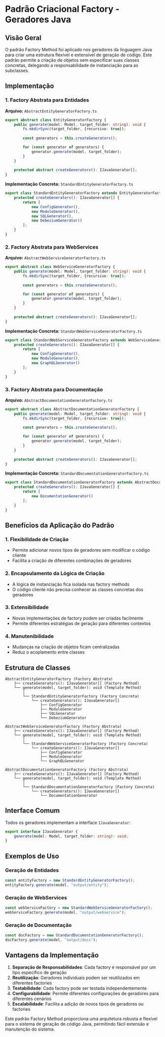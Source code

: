 # Padrão Criacional Factory - Geradores Java

## Visão Geral

O padrão Factory Method foi aplicado nos geradores da linguagem Java para criar uma estrutura flexível e extensível de geração de código. Este padrão permite a criação de objetos sem especificar suas classes concretas, delegando a responsabilidade de instanciação para as subclasses.

## Implementação

### 1. Factory Abstrata para Entidades

**Arquivo:** `AbstractEntityGeneratorFactory.ts`

```typescript
export abstract class EntityGeneratorFactory {
    public generate(model: Model, target_folder: string): void {
        fs.mkdirSync(target_folder, {recursive: true});
        
        const generators = this.createGenerators();

        for (const generator of generators) {
            generator.generate(model, target_folder);
        }
    }
    
    protected abstract createGenerators(): IJavaGenerator[];
}
```

**Implementação Concreta:** `StandardEntityGeneratorFactory.ts`

```typescript
export class StandardEntityGeneratorFactory extends EntityGeneratorFactory{
    protected createGenerators(): IJavaGenerator[] {
        return [
            new ConfigGenerator(),
            new ModuleGenerator(),
            new SQLGenerator(),
            new DebeziumGenerator()
        ];
    }
}
```

### 2. Factory Abstrata para WebServices

**Arquivo:** `AbstractWebServiceGeneratorFactory.ts`

```typescript
export abstract class WebServiceGeneratorFactory {
    public generate(model: Model, target_folder: string): void {
        fs.mkdirSync(target_folder, {recursive: true});
        
        const generators = this.createGenerators();

        for (const generator of generators) {
            generator.generate(model, target_folder);
        }
    }
    
    protected abstract createGenerators(): IJavaGenerator[];
}
```

**Implementação Concreta:** `StandardWebServiceGeneratorFactory.ts`

```typescript
export class StandardWebServiceGeneratorFactory extends WebServiceGeneratorFactory {
    protected createGenerators(): IJavaGenerator[] {
        return [
            new ConfigGenerator(),
            new ModuleGenerator(),
            new GraphQLGenerator()
        ];
    }
}
```

### 3. Factory Abstrata para Documentação

**Arquivo:** `AbstractDocumentationGeneratorFactory.ts`

```typescript
export abstract class AbstractDocumentationGeneratorFactory {
    public generate(model: Model, target_folder: string): void {
        fs.mkdirSync(target_folder, {recursive: true});
        
        const generators = this.createGenerators();

        for (const generator of generators) {
            generator.generate(model, target_folder);
        }
    }
    
    protected abstract createGenerators(): IJavaGenerator[];
}
```

**Implementação Concreta:** `StandardDocumentationGeneratorFactory.ts`

```typescript
export class StandardDocumentationGeneratorFactory extends AbstractDocumentationGeneratorFactory {
    protected createGenerators(): IJavaGenerator[] {
        return [
            new DocumentationGenerator()
        ];
    }
}
```

## Benefícios da Aplicação do Padrão

### 1. **Flexibilidade de Criação**
- Permite adicionar novos tipos de geradores sem modificar o código cliente
- Facilita a criação de diferentes combinações de geradores

### 2. **Encapsulamento da Lógica de Criação**
- A lógica de instanciação fica isolada nas factory methods
- O código cliente não precisa conhecer as classes concretas dos geradores

### 3. **Extensibilidade**
- Novas implementações de factory podem ser criadas facilmente
- Permite diferentes estratégias de geração para diferentes contextos

### 4. **Manutenibilidade**
- Mudanças na criação de objetos ficam centralizadas
- Reduz o acoplamento entre classes

## Estrutura de Classes

```
AbstractEntityGeneratorFactory (Factory Abstrata)
    ├── createGenerators(): IJavaGenerator[] (Factory Method)
    └── generate(model, target_folder): void (Template Method)
        │
        └── StandardEntityGeneratorFactory (Factory Concreta)
            └── createGenerators(): IJavaGenerator[]
                ├── ConfigGenerator
                ├── ModuleGenerator
                ├── SQLGenerator
                └── DebeziumGenerator

AbstractWebServiceGeneratorFactory (Factory Abstrata)
    ├── createGenerators(): IJavaGenerator[] (Factory Method)
    └── generate(model, target_folder): void (Template Method)
        │
        └── StandardWebServiceGeneratorFactory (Factory Concreta)
            └── createGenerators(): IJavaGenerator[]
                ├── ConfigGenerator
                ├── ModuleGenerator
                └── GraphQLGenerator

AbstractDocumentationGeneratorFactory (Factory Abstrata)
    ├── createGenerators(): IJavaGenerator[] (Factory Method)
    └── generate(model, target_folder): void (Template Method)
        │
        └── StandardDocumentationGeneratorFactory (Factory Concreta)
            └── createGenerators(): IJavaGenerator[]
                └── DocumentationGenerator
```

## Interface Comum

Todos os geradores implementam a interface `IJavaGenerator`:

```typescript
export interface IJavaGenerator {
    generate(model: Model, target_folder: string): void;
}
```

## Exemplos de Uso

### Geração de Entidades
```typescript
const entityFactory = new StandardEntityGeneratorFactory();
entityFactory.generate(model, "output/entity");
```

### Geração de WebServices
```typescript
const webServiceFactory = new StandardWebServiceGeneratorFactory();
webServiceFactory.generate(model, "output/webservice");
```

### Geração de Documentação
```typescript
const docFactory = new StandardDocumentationGeneratorFactory();
docFactory.generate(model, "output/docs");
```

## Vantagens da Implementação

1. **Separação de Responsabilidades**: Cada factory é responsável por um tipo específico de geração
2. **Reutilização**: Geradores individuais podem ser reutilizados em diferentes factories
3. **Testabilidade**: Cada factory pode ser testada independentemente
4. **Configurabilidade**: Permite diferentes configurações de geradores para diferentes cenários
5. **Escalabilidade**: Facilita a adição de novos tipos de geradores ou factories

Este padrão Factory Method proporciona uma arquitetura robusta e flexível para o sistema de geração de código Java, permitindo fácil extensão e manutenção do sistema.
